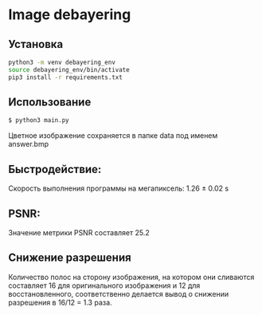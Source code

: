 # Image debayering

## Установка
```sh
python3 -m venv debayering_env
source debayering_env/bin/activate
pip3 install -r requirements.txt 
```


## Использование

```sh
$ python3 main.py
```

Цветное изображение сохраняется в папке data под именем answer.bmp

## Быстродействие:
Скорость выполнения программы на мегапиксель: 1.26 ± 0.02 s

## PSNR:
Значение метрики PSNR составляет 25.2

## Снижение разрешения
Количество полос на сторону изображения, на котором они сливаются составляет 16 для оригинального изображения и 12 для восстановленного, соответственно делается вывод о снижении разрешения в 16/12 = 1.3 раза.

